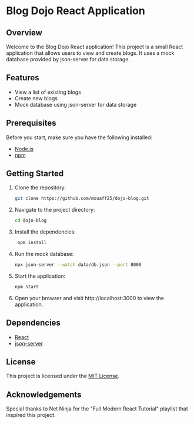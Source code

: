 # Blog Dojo React Application

## Overview

Welcome to the Blog Dojo React application! This project is a small React application that allows users to view and create blogs. It uses a mock database provided by json-server for data storage.

## Features

- View a list of existing blogs
- Create new blogs
- Mock database using json-server for data storage

## Prerequisites

Before you start, make sure you have the following installed:

- [Node.js](https://nodejs.org/)
- [npm](https://www.npmjs.com/)

## Getting Started

1. Clone the repository:

   ```bash
   git clone https://github.com/mouaff25/dojo-blog.git
    ```

2. Navigate to the project directory:

   ```bash
   cd dojo-blog
   ```

3. Install the dependencies:

   ```bash
    npm install
    ```

4. Run the mock database:

   ```bash
   npx json-server --watch data/db.json --port 8000
   ```

5. Start the application:

   ```bash
   npm start
   ```

6. Open your browser and visit http://localhost:3000 to view the application.

## Dependencies

- [React](https://reactjs.org/)
- [json-server](https://github.com/typicode/json-server)

## License

This project is licensed under the [MIT License](./LICENSE).

## Acknowledgements

Special thanks to Net Ninja for the "Full Modern React Tutorial" playlist that inspired this project.